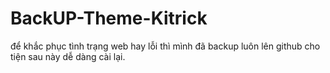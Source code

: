 # BackUP-Theme-Kitrick

để khắc phục tình trạng web hay lỗi thì mình đã backup luôn lên github cho tiện sau này dễ dàng cài lại.
